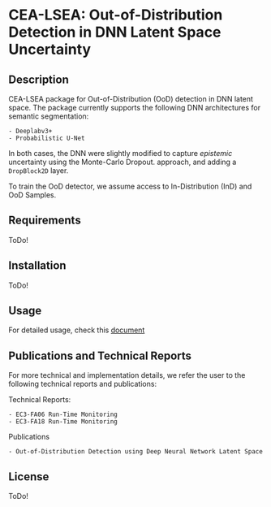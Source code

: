 # CEA-LSEA: Out-of-Distribution Detection in DNN Latent Space Uncertainty

## Description
CEA-LSEA package for Out-of-Distribution (OoD) detection in DNN latent space.
The package currently supports the following DNN architectures for semantic segmentation:

    - Deeplabv3+
    - Probabilistic U-Net
    

In both cases, the DNN were slightly modified to capture _epistemic_ uncertainty using the Monte-Carlo Dropout.
approach, and adding a ``DropBlock2D`` layer.

To train the OoD detector, we assume access to In-Distribution (InD) and OoD Samples. 


## Requirements
ToDo!

## Installation
ToDo!

## Usage
For detailed usage, check this [document](./ls_ood_detect_cea/CEA-LSEA-OoD%20Detection%20DNN%20Latent%20Space.md)

## Publications and Technical Reports
For more technical and implementation details, we refer the user to the following technical
reports and publications:

Technical Reports:

    - EC3-FA06 Run-Time Monitoring
    - EC3-FA18 Run-Time Monitoring

Publications
    
    - Out-of-Distribution Detection using Deep Neural Network Latent Space

## License
ToDo!